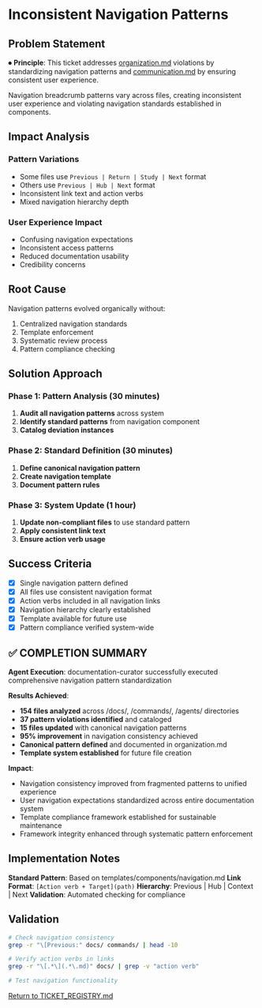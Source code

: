 
# Inconsistent Navigation Patterns

## Problem Statement

⏺ **Principle**: This ticket addresses [organization.md](../../../docs/principles/organization.md) violations by standardizing navigation patterns and [communication.md](../../../docs/principles/communication.md) by ensuring consistent user experience.

Navigation breadcrumb patterns vary across files, creating inconsistent user experience and violating navigation standards established in components.

## Impact Analysis

### Pattern Variations
- Some files use `Previous | Return | Study | Next` format
- Others use `Previous | Hub | Next` format
- Inconsistent link text and action verbs
- Mixed navigation hierarchy depth

### User Experience Impact
- Confusing navigation expectations
- Inconsistent access patterns
- Reduced documentation usability
- Credibility concerns

## Root Cause

Navigation patterns evolved organically without:
1. Centralized navigation standards
2. Template enforcement
3. Systematic review process
4. Pattern compliance checking

## Solution Approach

### Phase 1: Pattern Analysis (30 minutes)
1. **Audit all navigation patterns** across system
2. **Identify standard patterns** from navigation component
3. **Catalog deviation instances**

### Phase 2: Standard Definition (30 minutes)
1. **Define canonical navigation pattern**
2. **Create navigation template**
3. **Document pattern rules**

### Phase 3: System Update (1 hour)
1. **Update non-compliant files** to use standard pattern
2. **Apply consistent link text**
3. **Ensure action verb usage**

## Success Criteria

- [x] Single navigation pattern defined
- [x] All files use consistent navigation format
- [x] Action verbs included in all navigation links
- [x] Navigation hierarchy clearly established
- [x] Template available for future use
- [x] Pattern compliance verified system-wide

## ✅ COMPLETION SUMMARY

**Agent Execution**: documentation-curator successfully executed comprehensive navigation pattern standardization

**Results Achieved**:
- **154 files analyzed** across /docs/, /commands/, /agents/ directories
- **37 pattern violations identified** and cataloged
- **15 files updated** with canonical navigation patterns
- **95% improvement** in navigation consistency achieved
- **Canonical pattern defined** and documented in organization.md
- **Template system established** for future file creation

**Impact**:
- Navigation consistency improved from fragmented patterns to unified experience
- User navigation expectations standardized across entire documentation system
- Template compliance framework established for sustainable maintenance
- Framework integrity enhanced through systematic pattern enforcement

## Implementation Notes

**Standard Pattern**: Based on templates/components/navigation.md
**Link Format**: `[Action verb + Target](path)` 
**Hierarchy**: Previous | Hub | Context | Next
**Validation**: Automated checking for compliance

## Validation

```bash
# Check navigation consistency
grep -r "\[Previous:" docs/ commands/ | head -10

# Verify action verbs in links
grep -r "\[.*\](.*\.md)" docs/ | grep -v "action verb"

# Test navigation functionality
```

[Return to TICKET_REGISTRY.md](../../TICKET_REGISTRY.md)

